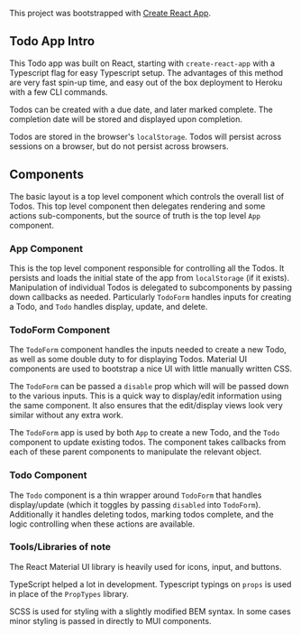 This project was bootstrapped with [Create React App](https://github.com/facebook/create-react-app).

## Todo App Intro

This Todo app was built on React, starting with `create-react-app` with a Typescript flag for easy Typescript setup. The advantages of this method are very fast spin-up time, and easy out of the box deployment to Heroku with a few CLI commands.

Todos can be created with a due date, and later marked complete. The completion date will be stored and displayed upon completion.

Todos are stored in the browser's `localStorage`. Todos will persist across sessions on a browser, but do not persist across browsers.

## Components

The basic layout is a top level component which controls the overall list of Todos. This top level component then delegates rendering and some actions sub-components, but the source of truth is the top level `App` component.

### App Component

This is the top level component responsible for controlling all the Todos. It persists and loads the initial state of the app from `localStorage` (if it exists). Manipulation of individual Todos is delegated to subcomponents by passing down callbacks as needed. Particularly `TodoForm` handles inputs for creating a Todo, and `Todo` handles display, update, and delete.

### TodoForm Component

The `TodoForm` component handles the inputs needed to create a new Todo, as well as some double duty to for displaying Todos. Material UI components are used to bootstrap a nice UI with little manually written CSS.

The `TodoForm` can be passed a `disable` prop which will will be passed down to the various inputs. This is a quick way to display/edit information using the same component. It also ensures that the edit/display views look very similar without any extra work.

The `TodoForm` app is used by both `App` to create a new Todo, and the `Todo` component to update existing todos. The component takes callbacks from each of these parent components to manipulate the relevant object.

### Todo Component

The `Todo` component is a thin wrapper around `TodoForm` that handles display/update (which it toggles by passing `disabled` into `TodoForm`). Additionally it handles deleting todos, marking todos complete, and the logic controlling when these actions are available.

### Tools/Libraries of note

The React Material UI library is heavily used for icons, input, and buttons.

TypeScript helped a lot in development. Typescript typings on `props` is used in place of the `PropTypes` library.

SCSS is used for styling with a slightly modified BEM syntax. In some cases minor styling is passed in directly to MUI components.
